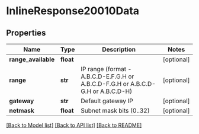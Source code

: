 # InlineResponse20010Data

## Properties
Name | Type | Description | Notes
------------ | ------------- | ------------- | -------------
**range_available** | **float** |  | [optional] 
**range** | **str** | IP range (format - A.B.C.D-E.F.G.H or A.B.C.D-F.G.H or A.B.C.D-G.H or A.B.C.D-H) | [optional] 
**gateway** | **str** | Default gateway IP | [optional] 
**netmask** | **float** | Subnet mask bits (0..32) | [optional] 

[[Back to Model list]](../README.md#documentation-for-models) [[Back to API list]](../README.md#documentation-for-api-endpoints) [[Back to README]](../README.md)


